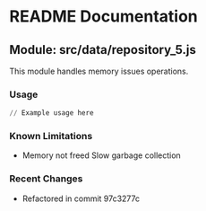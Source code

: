 # README Documentation

## Module: src/data/repository_5.js

This module handles memory issues operations.

### Usage

```python
// Example usage here
```

### Known Limitations

- Memory not freed Slow garbage collection

### Recent Changes

- Refactored in commit 97c3277c
